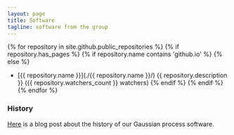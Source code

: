 ```yaml
---
layout: page
title: Software
tagline: software from the group
---
```


{% for repository in site.github.public_repositories %}
{% if repository.has_pages %}
{% if repository.name contains 'github.io' %}
{% else %}
* [{{ repository.name }}](./{{ repository.name }}/) {{ repository.description }} ({{ repository.watchers_count }} watchers)
{% endif %}
{% endif %}
{% endfor %}



### History

[Here](http://inverseprobability.com/2013/11/25/gpy-moving-from-matlab-to-python/)
is a blog post about the history of our Gaussian process software.

